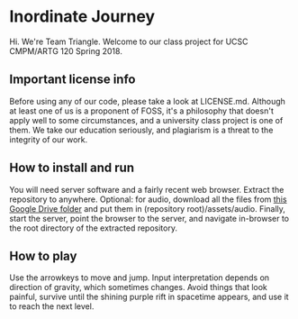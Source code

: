 # Inordinate Journey

Hi. We're Team Triangle.
Welcome to our class project for UCSC CMPM/ARTG 120 Spring 2018.

## Important license info

Before using any of our code, please take a look at LICENSE.md.
Although at least one of us is a proponent of FOSS,
it's a philosophy that doesn't apply well to some circumstances,
and a university class project is one of them.
We take our education seriously,
and plagiarism is a threat to the integrity of our work.

## How to install and run

You will need server software and a fairly recent web browser.
Extract the repository to anywhere.
Optional: for audio, download all the files from
[this Google Drive folder](https://drive.google.com/drive/folders/1DchB7iDGFa6uyhD2mwipnPnNXuualeTm)
and put them in (repository root)/assets/audio.
Finally, start the server, point the browser to the server,
and navigate in-browser to the root directory of the extracted repository.

## How to play

Use the arrowkeys to move and jump.
Input interpretation depends on direction of gravity, which sometimes changes.
Avoid things that look painful, survive until the shining purple rift in spacetime appears,
and use it to reach the next level.
